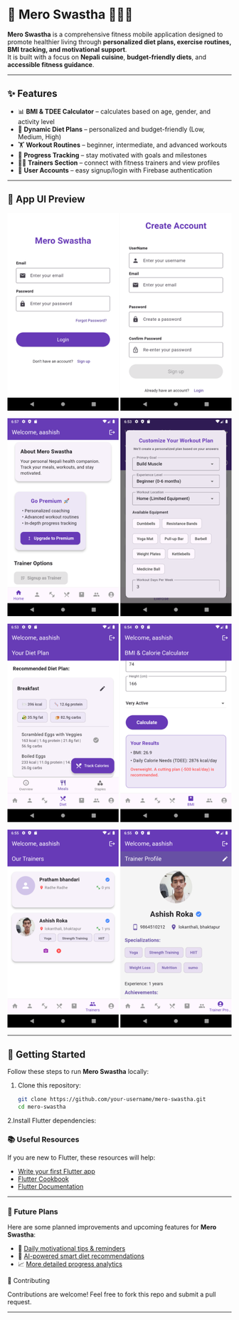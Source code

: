 # 🌱 Mero Swastha 🧘‍♂️🍎

**Mero Swastha** is a comprehensive fitness mobile application designed to promote healthier living through **personalized diet plans, exercise routines, BMI tracking, and motivational support**.  
It is built with a focus on **Nepali cuisine**, **budget-friendly diets**, and **accessible fitness guidance**.

---

## ✨ Features
- 📊 **BMI & TDEE Calculator** – calculates based on age, gender, and activity level  
- 🍲 **Dynamic Diet Plans** – personalized and budget-friendly (Low, Medium, High)  
- 🏋️ **Workout Routines** – beginner, intermediate, and advanced workouts  
- 🎯 **Progress Tracking** – stay motivated with goals and milestones  
- 👨‍🏫 **Trainers Section** – connect with fitness trainers and view profiles  
- 🔐 **User Accounts** – easy signup/login with Firebase authentication  

---

## 📱 App UI Preview

<p align="center">
  <img src="./screenshots/login_page" width="250"/>
  <img src="./screenshots/signup_page" width="250"/>
</p>

<p align="center">
  <img src="./screenshots/home_page" width="250"/>
  <img src="./screenshots/workout_page" width="250"/>
</p>

<p align="center">
  <img src="./screenshots/diet_page" width="250"/>
  <img src="./screenshots/bmi_page" width="250"/>
</p>

<p align="center">
  <img src="./screenshots/trainers_page" width="250"/>
  <img src="./screenshots/trainer_profile_page" width="250"/>
</p>

---

## 🚀 Getting Started

Follow these steps to run **Mero Swastha** locally:

1. Clone this repository:
   ```bash
   git clone https://github.com/your-username/mero-swastha.git
   cd mero-swastha

2.Install Flutter dependencies:
  

### 📚 Useful Resources
If you are new to Flutter, these resources will help:

- [Write your first Flutter app](https://docs.flutter.dev/get-started/codelab)
- [Flutter Cookbook](https://docs.flutter.dev/cookbook)
- [Flutter Documentation](https://docs.flutter.dev/)

---

### 📌 Future Plans
Here are some planned improvements and upcoming features for **Mero Swastha**:

- 📅 [Daily motivational tips & reminders](#)  <!-- Replace # with actual link if you have one -->
- 🥗 [AI-powered smart diet recommendations](#)
- 📈 [More detailed progress analytics](#)


🤝 Contributing

Contributions are welcome!
Feel free to fork this repo and submit a pull request.


---
